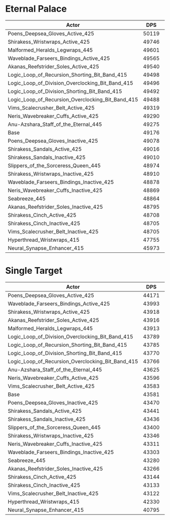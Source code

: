 # Eternal Palace
| Actor | DPS | Increase |
|---|:---:|:---:|
|Poens_Deepsea_Gloves_Active_425|50119|1.92%|
|Shirakess_Wristwraps_Active_425|49746|1.16%|
|Malformed_Heralds_Legwraps_445|49601|0.86%|
|Waveblade_Farseers_Bindings_Active_425|49565|0.79%|
|Akanas_Reefstrider_Soles_Active_425|49540|0.74%|
|Logic_Loop_of_Recursion_Shorting_Bit_Band_415|49498|0.65%|
|Logic_Loop_of_Division_Overclocking_Bit_Band_415|49496|0.65%|
|Logic_Loop_of_Division_Shorting_Bit_Band_415|49492|0.64%|
|Logic_Loop_of_Recursion_Overclocking_Bit_Band_415|49488|0.64%|
|Vims_Scalecrusher_Belt_Active_425|49319|0.29%|
|Neris_Wavebreaker_Cuffs_Active_425|49290|0.23%|
|Anu-Azshara_Staff_of_the_Eternal_445|49275|0.20%|
|Base|49176|0.00%|
|Poens_Deepsea_Gloves_Inactive_425|49078|-0.20%|
|Shirakess_Sandals_Active_425|49016|-0.32%|
|Shirakess_Sandals_Inactive_425|49010|-0.34%|
|Slippers_of_the_Sorceress_Queen_445|48974|-0.41%|
|Shirakess_Wristwraps_Inactive_425|48910|-0.54%|
|Waveblade_Farseers_Bindings_Inactive_425|48878|-0.61%|
|Neris_Wavebreaker_Cuffs_Inactive_425|48869|-0.62%|
|Seabreeze_445|48864|-0.63%|
|Akanas_Reefstrider_Soles_Inactive_425|48795|-0.77%|
|Shirakess_Cinch_Active_425|48708|-0.95%|
|Shirakess_Cinch_Inactive_425|48705|-0.96%|
|Vims_Scalecrusher_Belt_Inactive_425|48705|-0.96%|
|Hyperthread_Wristwraps_415|47755|-2.89%|
|Neural_Synapse_Enhancer_415|45973|-6.51%|

# Single Target
| Actor | DPS | Increase |
|---|:---:|:---:|
|Poens_Deepsea_Gloves_Active_425|44171|1.35%|
|Waveblade_Farseers_Bindings_Active_425|43993|0.95%|
|Shirakess_Wristwraps_Active_425|43918|0.77%|
|Akanas_Reefstrider_Soles_Active_425|43916|0.77%|
|Malformed_Heralds_Legwraps_445|43913|0.76%|
|Logic_Loop_of_Division_Overclocking_Bit_Band_415|43789|0.48%|
|Logic_Loop_of_Recursion_Shorting_Bit_Band_415|43785|0.47%|
|Logic_Loop_of_Division_Shorting_Bit_Band_415|43770|0.43%|
|Logic_Loop_of_Recursion_Overclocking_Bit_Band_415|43766|0.43%|
|Anu-Azshara_Staff_of_the_Eternal_445|43625|0.10%|
|Neris_Wavebreaker_Cuffs_Active_425|43596|0.04%|
|Vims_Scalecrusher_Belt_Active_425|43583|0.01%|
|Base|43581|0.00%|
|Poens_Deepsea_Gloves_Inactive_425|43470|-0.25%|
|Shirakess_Sandals_Active_425|43441|-0.32%|
|Shirakess_Sandals_Inactive_425|43436|-0.33%|
|Slippers_of_the_Sorceress_Queen_445|43400|-0.41%|
|Shirakess_Wristwraps_Inactive_425|43346|-0.54%|
|Neris_Wavebreaker_Cuffs_Inactive_425|43311|-0.62%|
|Waveblade_Farseers_Bindings_Inactive_425|43303|-0.64%|
|Seabreeze_445|43280|-0.69%|
|Akanas_Reefstrider_Soles_Inactive_425|43266|-0.72%|
|Shirakess_Cinch_Active_425|43144|-1.00%|
|Shirakess_Cinch_Inactive_425|43133|-1.03%|
|Vims_Scalecrusher_Belt_Inactive_425|43122|-1.05%|
|Hyperthread_Wristwraps_415|42330|-2.87%|
|Neural_Synapse_Enhancer_415|40795|-6.39%|
